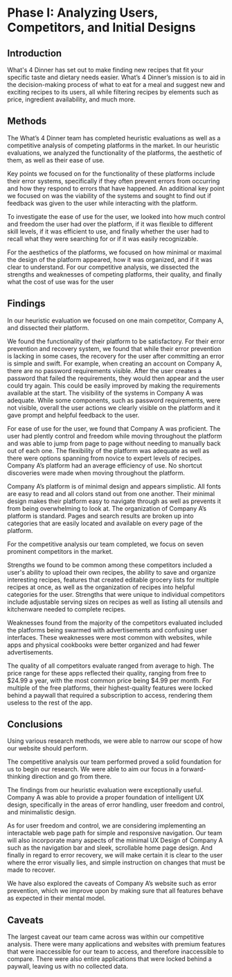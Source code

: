 # Phase I: Analyzing Users, Competitors, and Initial Designs

## Introduction

What's 4 Dinner has set out to make finding new recipes that fit your specific taste and dietary needs easier. What’s 4 Dinner’s mission is to aid in the decision-making process of what to eat for a meal and suggest new and exciting recipes to its users, all while filtering recipes by elements such as price, ingredient availability, and much more.

## Methods

The What’s 4 Dinner team has completed heuristic evaluations as well as a competitive analysis of competing platforms in the market. In our heuristic evaluations, we analyzed the functionality of the platforms, the aesthetic of them, as well as their ease of use. 

Key points we focused on for the functionality of these platforms include their error systems, specifically if they often prevent errors from occurring and how they respond to errors that have happened. An additional key point we focused on was the viability of the systems and sought to find out if feedback was given to the user while interacting with the platform. 

To investigate the ease of use for the user, we looked into how much control and freedom the user had over the platform, if it was flexible to different skill levels, if it was efficient to use, and finally whether the user had to recall what they were searching for or if it was easily recognizable.

For the aesthetics of the platforms, we focused on how minimal or maximal the design of the platform appeared, how it was organized, and if it was clear to understand.
For our competitive analysis, we dissected the strengths and weaknesses of competing platforms, their quality, and finally what the cost of use was for the user


## Findings

In our heuristic evaluation we focused on one main competitor, Company A, and dissected their platform.

We found the functionality of their platform to be satisfactory. For their error prevention and recovery system, we found that while their error prevention is lacking in some cases, the recovery for the user after committing an error is simple and swift. For example, when creating an account on Company A, there are no password requirements visible. After the user creates a password that failed the requirements, they would then appear and the user could try again. This could be easily improved by making the requirements available at the start. The visibility of the systems in Company A was adequate. While some components, such as password requirements, were not visible, overall the user actions we clearly visible on the platform and it gave prompt and helpful feedback to the user.

For ease of use for the user, we found that Company A was proficient. The user had plently control and freedom while moving throughout the platform and was able to jump from page to page without needing to manually back out of each one. The flexibility of the platform was adequate as well as there were options spanning from novice to expert levels of recipes. Company A’s platform had an average efficiency of use. No shortcut discoveries were made when moving throughout the platform.

Company A’s platform is of minimal design and appears simplistic. All fonts are easy to read and all colors stand out from one another. Their minimal design makes their platform easy to navigate through as well as prevents it from being overwhelming to look at. The organization of Company A’s platform is standard. Pages and search results are broken up into categories that are easily located and available on every page of the platform.

For the competitive analysis our team completed, we focus on seven prominent competitors in the market.

Strengths we found to be common among these competitors included a user's ability to upload their own recipes, the ability to save and organize interesting recipes, features that created editable grocery lists for multiple recipes at once, as well as the organization of recipes into helpful categories for the user. Strengths that were unique to individual competitors include adjustable serving sizes on recipes as well as listing all utensils and kitchenware needed to complete recipes.

Weaknesses found from the majority of the competitors evaluated included the platforms being swarmed with advertisements and confusing user interfaces. These weaknesses were most common with websites, while apps and physical cookbooks were better organized and had fewer advertisements.

The quality of all competitors evaluate ranged from average to high. The price range for these apps reflected their quality, ranging from free to $24.99 a year, with the most common price being $4.99 per month. For multiple of the free platforms, their highest-quality features were locked behind a paywall that required a subscription to access, rendering them useless to the rest of the app.


## Conclusions

Using various research methods, we were able to narrow our scope of how our website should perform. 

The competitive analysis our team performed proved a solid foundation for us to begin our research. We were able to aim our focus in a forward-thinking direction and go from there.

The findings from our heuristic evaluation were exceptionally useful. Company A was able to provide a proper foundation of intelligent UX design, specifically in the areas of error handling, user freedom and control, and minimalistic design. 

As for user freedom and control, we are considering implementing an interactable web page path for simple and responsive navigation. Our team will also incorporate many aspects of the minimal UX Design of Company A such as the navigation bar and sleek, scrollable home page design. And finally in regard to error recovery, we will make certain it is clear to the user where the error visually lies, and simple instruction on changes that must be made to recover.

We have also explored the caveats of Company A’s website such as error prevention, which we improve upon by making sure that all features behave as expected in their mental model. 


## Caveats

The largest caveat our team came across was within our competitive analysis. There were many applications and websites with premium features that were inaccessible for our team to access, and therefore inaccessible to compare. There were also entire applications that were locked behind a paywall, leaving us with no collected data.

